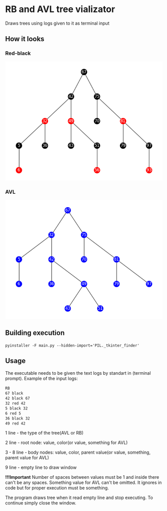 # RB and AVL tree vializator

Draws trees using logs given to it as terminal input

## How it looks

### Red-black

![RB-tree example](readme-data/images/rb.png)

### AVL

![AVL-tree example](readme-data/images/avl.png)

## Building execution

`pyinstaller -F main.py --hidden-import='PIL._tkinter_finder'`

## Usage

The executable needs to be given the text logs by standart in (terminal prompt).
Example of the input logs:

```text
RB
67 black
42 black 67
32 red 42
5 black 32
6 red 5
36 black 32
49 red 42

```

1 line - the type of the tree(AVL or RB)

2 line - root node: value, color(or value, something for AVL)

3 - 8 line - body nodes: value, color, parent value(or value, something, parent value for AVL)

9 line - empty line to draw window

**!!!Important** Number of spaces between values must be 1 and inside there can't be any spaces. Something value for AVL can't be omitted. It ignores in code but for proper execution must be something.

The program draws tree when it read empty line and stop executing.
To continue simply close the window.
